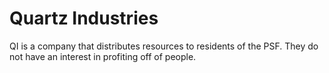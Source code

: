 # Quartz Industries

QI is a company that distributes resources to residents of the PSF. They do not have an interest in profiting off of people.
